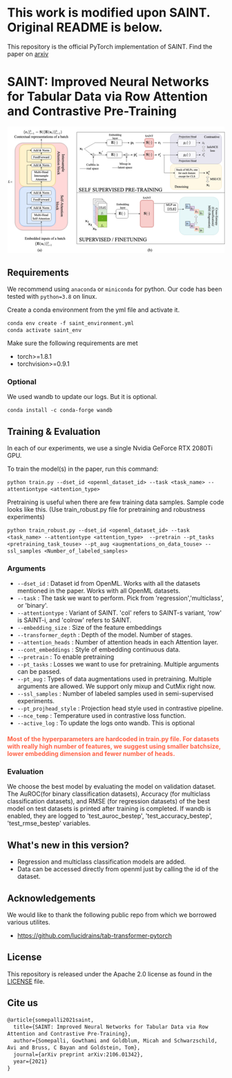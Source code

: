 # This work is modified upon SAINT. Original README is below.

This repository is the official PyTorch implementation of SAINT. Find the paper on [arxiv](https://arxiv.org/abs/2106.01342) 

# SAINT: Improved Neural Networks for Tabular Data via Row Attention and Contrastive Pre-Training


![Overview](pipeline.png)



## Requirements

We recommend using `anaconda` or `miniconda` for python. Our code has been tested with `python=3.8` on linux.

Create a conda environment from the yml file and activate it.
```
conda env create -f saint_environment.yml
conda activate saint_env
```

Make sure the following requirements are met

* torch>=1.8.1
* torchvision>=0.9.1

### Optional
We used wandb to update our logs. But it is optional.
```
conda install -c conda-forge wandb 
```


## Training & Evaluation

In each of our experiments, we use a single Nvidia GeForce RTX 2080Ti GPU.


To train the model(s) in the paper, run this command:

```
python train.py --dset_id <openml_dataset_id> --task <task_name> --attentiontype <attention_type> 
```

Pretraining is useful when there are few training data samples. Sample code looks like this. (Use train_robust.py file for pretraining and robustness experiments)
```
python train_robust.py --dset_id <openml_dataset_id> --task <task_name> --attentiontype <attention_type>  --pretrain --pt_tasks <pretraining_task_touse> --pt_aug <augmentations_on_data_touse> --ssl_samples <Number_of_labeled_samples>
```



### Arguments
* `--dset_id` : Dataset id from OpenML. Works with all the datasets mentioned in the paper. Works with all OpenML datasets.
* `--task` : The task we want to perform. Pick from 'regression','multiclass', or 'binary'.
* `--attentiontype` : Variant of SAINT. 'col' refers to SAINT-s variant, 'row' is SAINT-i, and 'colrow' refers to SAINT.
* `--embedding_size` : Size of the feature embeddings
* `--transformer_depth` : Depth of the model. Number of stages.
* `--attention_heads` : Number of attention heads in each Attention layer.
* `--cont_embeddings` : Style of embedding continuous data.
* `--pretrain` : To enable pretraining
* `--pt_tasks` : Losses we want to use for pretraining. Multiple arguments can be passed.
* `--pt_aug` : Types of data augmentations used in pretraining. Multiple arguments are allowed. We support only mixup and CutMix right now.
* `--ssl_samples` : Number of labeled samples used in semi-supervised experiments. 
* `--pt_projhead_style` : Projection head style used in contrastive pipeline.
* `--nce_temp` : Temperature used in contrastive loss function.
* `--active_log` : To update the logs onto wandb. This is optional

#### <span style="color:Tomato">Most of the hyperparameters are hardcoded in train.py file. For datasets with really high number of features, we suggest using smaller batchsize, lower embedding dimension and fewer number of heads.</span>

### Evaluation

We choose the best model by evaluating the model on validation dataset. The AuROC(for binary classification datasets), Accuracy (for multiclass classification datasets), and RMSE (for regression datasets) of the best model on test datasets is printed after training is completed. If wandb is enabled, they are logged to 'test_auroc_bestep', 'test_accuracy_bestep', 'test_rmse_bestep'  variables.



## What's new in this version?
* Regression and multiclass classification models are added.
* Data can be accessed directly from openml just by calling the id of the dataset.


## Acknowledgements

We would like to thank the following public repo from which we borrowed various utilites.
- https://github.com/lucidrains/tab-transformer-pytorch

## License
This repository is released under the Apache 2.0 license as found in the [LICENSE](LICENSE) file.

## Cite us

```
@article{somepalli2021saint,
  title={SAINT: Improved Neural Networks for Tabular Data via Row Attention and Contrastive Pre-Training},
  author={Somepalli, Gowthami and Goldblum, Micah and Schwarzschild, Avi and Bruss, C Bayan and Goldstein, Tom},
  journal={arXiv preprint arXiv:2106.01342},
  year={2021}
}

```
